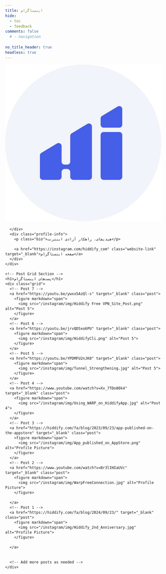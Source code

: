 ```yaml
---
title: اینستاگرام
hide:
  - toc
  - feedback
comments: false
  # - navigation

no_title_header: true
headless: true
---
```

<link rel="stylesheet" href="/instagram/styles.css">
 <div class="instagram">
    <!-- Profile Section -->
    <div class="profile-section">
      <div class="profile-picture">
        <img src="/instagram/img/HiddifyLogo.jpg" alt="Profile Picture">
     
      </div>
      <div class="profile-info">
        <p class="bio">هیدیفای، راهکار آزادی اینترنت</p>
     
        <a href="https://instagram.com/hiddify_com" class="website-link" target="_blank">صفحه اینستاگرام</a>
      </div>
    </div>

    <!-- Post Grid Section -->
    <h1>پست‌های اینستاگرام</h1>
    <div class="grid">
      <!-- Post 7 -->
      <a href="https://youtu.be/ywxx5AzQl-s" target="_blank" class="post">
        <figure markdown="span">
          <img src="/instagram/img/Hiddify Free VPN_Site_Post.png" alt="Post 5">
        </figure>
      </a>
      <!-- Post 6 -->
      <a href="https://youtu.be/jrvQD5xo6PU" target="_blank" class="post">
        <figure markdown="span">
          <img src="/instagram/img/HiddifyCli.png" alt="Post 5">
        </figure>
      </a>
      <!-- Post 5 -->
      <a href="https://youtu.be/YPDMFU2nJK0" target="_blank" class="post">
        <figure markdown="span">
          <img src="/instagram/img/Tunnel_Strengthening.jpg" alt="Post 5">
        </figure>
      </a>
      <!-- Post 4 -->
      <a href="https://www.youtube.com/watch?v=Xv_7TDo80k4" target="_blank" class="post">
        <figure markdown="span">
          <img src="/instagram/img/Using_WARP_on_HiddifyApp.jpg" alt="Post 4">
        </figure>
      </a>
      <!-- Post 3 -->
      <a href="https://hiddify.com/fa/blog/2023/09/23/app-published-on-the-appstore" target="_blank" class="post">
        <figure markdown="span">
          <img src="/instagram/img/App_published_on_AppStore.png" alt="Profile Picture">
        </figure>
      </a>
      <!-- Post 2 -->
      <a href="https://www.youtube.com/watch?v=Br3lIHIaUVc" target="_blank" class="post">
        <figure markdown="span">
          <img src="/instagram/img/WarpFreeConnection.jpg" alt="Profile Picture">
        </figure>
        
      </a>
      <!-- Post 1 -->
      <a href="https://hiddify.com/fa/blog/2024/09/23/" target="_blank" class="post">
        <figure markdown="span">
          <img src="/instagram/img/Hiddify_2nd_Anniversary.jpg" alt="Profile Picture">
        </figure>
        
      </a>


      <!-- Add more posts as needed -->
    </div>
  </div>
